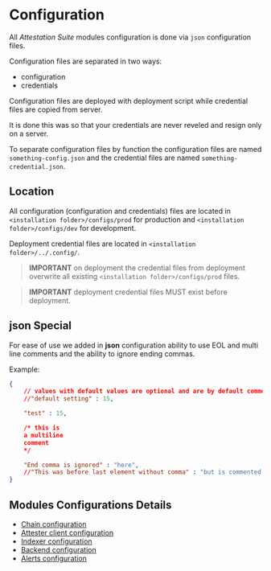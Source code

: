 # Configuration

All *Attestation Suite* modules configuration is done via `json` configuration files.

Configuration files are separated in two ways:
- configuration
- credentials

Configuration files are deployed with deployment script while credential files are copied from server.

It is done this was so that your credentials are never reveled and resign only on a server.

To separate configuration files by function the configuration files are named `something-config.json` and the credential files are named `something-credential.json`.

## Location

All configuration (configuration and credentials) files are located in `<installation folder>/configs/prod` for production and `<installation folder>/configs/dev` for development.

Deployment credential files are located in `<installation folder>/../.config/`. 

> **IMPORTANT** on deployment the credential files from deployment overwrite all existing `<installation folder>/configs/prod` files.

> **IMPORTANT** deployment credential files MUST exist before deployment.

## **json** Special

For ease of use we added in **json** configuration ability to use EOL and multi line comments and the ability to ignore ending commas.

Example:
```json
{
    // values with default values are optional and are by default commented (this is an EOL comment)
    //"default setting" : 15,

    "test" : 15, 

    /* this is 
    a multiline 
    comment 
    */

    "End comma is ignored" : "here",
    //"This was before last element without comma" : "but is commented now"
}
```

## Modules Configurations Details

- [Chain configuration](./config-chains.md)
- [Attester client configuration](./config-attester-client.md)
- [Indexer configuration](./config-indexer.md)
- [Backend configuration](config-alerts.md/)
- [Alerts configuration](./config-backend.md)
